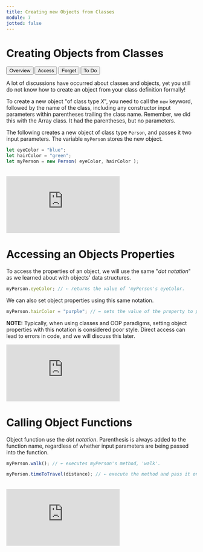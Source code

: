```yaml
---
title: Creating new Objects from Classes
module: 7
jotted: false
---
```


# Creating Objects from Classes

<div class="tab">
    <button class="tablinks active" onclick="openTab(event, 'Overview')">Overview</button>
    <button class="tablinks" onclick="openTab(event, 'access')">Access</button>
    <button class="tablinks" onclick="openTab(event, 'calling')">Forget</button>
    <button class="tablinks" onclick="openTab(event, 'todo')">To Do</button>
</div>
<div id="Overview" class="tabcontent" style="display:block">
<div class="tabhtml" markdown="1">

A lot of discussions have occurred about classes and objects, yet you still do not know how to create an object from your class definition formally!

To create a new object "of class type _X_", you need to call the `new` keyword, followed by the name of the class, including any constructor input parameters within parentheses trailing the class name.  Remember, we did this with the Array class.  It had the parentheses, but no parameters.

The following creates a new object of class type `Person`, and passes it two input parameters. The variable `myPerson` stores the new object.

```js
let eyeColor = "blue";
let hairColor = "green";
let myPerson = new Person( eyeColor, hairColor );
```
<br/>

<div class="embed-responsive embed-responsive-16by9"><iframe class="embed-responsive-item" src="https://www.youtube.com/embed/gGc6NUT1Mnc" frameborder="0" allowfullscreen></iframe></div>

</div>
</div>

<div id="access" class="tabcontent">
<div class="tabhtml" markdown="1">

# Accessing an Objects Properties

To access the properties of an object, we will use the same "_dot notation_" as we learned about with objects' data structures.

```js
myPerson.eyeColor; // ← returns the value of 'myPerson's eyeColor.
```

We can also set object properties using this same notation.

```js
myPerson.hairColor = "purple"; // ← sets the value of the property to purple
```

**NOTE:** Typically, when using classes and OOP paradigms, setting object properties with this notation is considered poor style. Direct access can lead to errors in code, and we will discuss this later.

<div class="embed-responsive embed-responsive-16by9"><iframe class="embed-responsive-item" src="https://www.youtube.com/embed/r4mjFdaet5E" frameborder="0" allowfullscreen></iframe></div>

</div>
</div>

<div id="calling" class="tabcontent">
<div class="tabhtml" markdown="1">

# Calling Object Functions

Object function use the _dot notation_.   Parenthesis is always added to the function name, regardless of whether input parameters are being passed into the function.

```js
myPerson.walk(); // ← executes myPerson's method, 'walk'.

myPerson.timeToTravel(distance); // ← execute the method and pass it one input parameter value.
```
<br/>

<div class="embed-responsive embed-responsive-16by9"><iframe class="embed-responsive-item" src="https://www.youtube.com/embed/q_wACy_hEGI" frameborder="0" allowfullscreen></iframe></div>

</div>
</div>

<div id="todo" class="tabcontent">
<div class="tabhtml" markdown="1">
</div>
</div>

